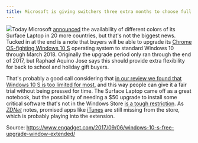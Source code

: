 ```yaml
---
title: Microsoft is giving switchers three extra months to choose full Windows 10
---
```


![](https://o.aolcdn.com/images/dims?quality=100&image_uri=http%3A%2F%2Fo.aolcdn.com%2Fhss%2Fstorage%2Fmidas%2F812a97a9878495003936ce085ec0c8da%2F205634500%2FSurface%252BLaptop%252Breview%252Bgallery%252B8.jpg&client=cbc79c14efcebee57402&signature=12908c2997d6dd4bf8f343440f2e323dbf806e85)Today Microsoft [announced](https://blogs.windows.com/devices/2017/09/05/surface-laptop-colors-arriving-additional-countries/) the availability of different colors of its Surface Laptop in 20 more countries, but that's not the biggest news. Tucked in at the end is a note that buyers will be able to upgrade its [Chrome OS-fighting Windows 10 S](https://www.engadget.com/2017/05/02/windows-10-s/) operating system to standard Windows 10 through March 2018. Originally the upgrade period only ran through the end of 2017, but Raphael Aquino Jose says this should provide extra flexibility for back to school and holiday gift buyers.

That's probably a good call considering that [in our review we found that Windows 10 S is too limited for most](https://www.engadget.com/2017/06/13/microsoft-surface-laptop-review/), and this way people can give it a fair trial without being pressed for time. The Surface Laptop came off as a great notebook, but the possibility of needing a $50 upgrade to install some critical software that's not in the Windows Store [is a tough restriction](https://www.engadget.com/2017/05/03/windows-10-s-store-bing-edge-default/). As [_ZDNet_](http://www.zdnet.com/article/microsoft-extends-by-three-months-its-windows-10-s-to-pro-free-upgrade-offer/) notes, promised apps like [iTunes](https://www.engadget.com/2017/05/11/itunes-in-windows-store/) are still missing from the store, which is probably playing into the extension.

Source: https://www.engadget.com/2017/09/06/windows-10-s-free-upgrade-window-extended/

